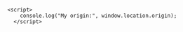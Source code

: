 <html>
  <body>
     <script type='text/javascript'>
	function initEmbeddedMessaging() {
		try {
			embeddedservice_bootstrap.settings.language = 'en_US'; // For example, enter 'en' or 'en-US'
			
			window.addEventListener("onEmbeddedMessagingReady", () => {            
			console.log( "Inside Prechat API!!" );
			embeddedservice_bootstrap.prechatAPI.setHiddenPrechatFields( { "MCID" : "102066671" } );
		});
			embeddedservice_bootstrap.init(
				'00D7j0000004g63',
				'IRE_Chat',
				'https://remax--uat.sandbox.my.site.com/ESWIREChat1694022628525',
				{
					scrt2URL: 'https://remax--uat.sandbox.my.salesforce-scrt.com'
				}
			);
		} catch (err) {
			console.error('Error loading Embedded Messaging: ', err);
		}
	};
</script>
<script type='text/javascript' src='https://remax--uat.sandbox.my.site.com/ESWIREChat1694022628525/assets/js/bootstrap.min.js' onload='initEmbeddedMessaging()'></script>
  
    <script>
        console.log("My origin:", window.location.origin);
      </script>
  </body> 
</html>
